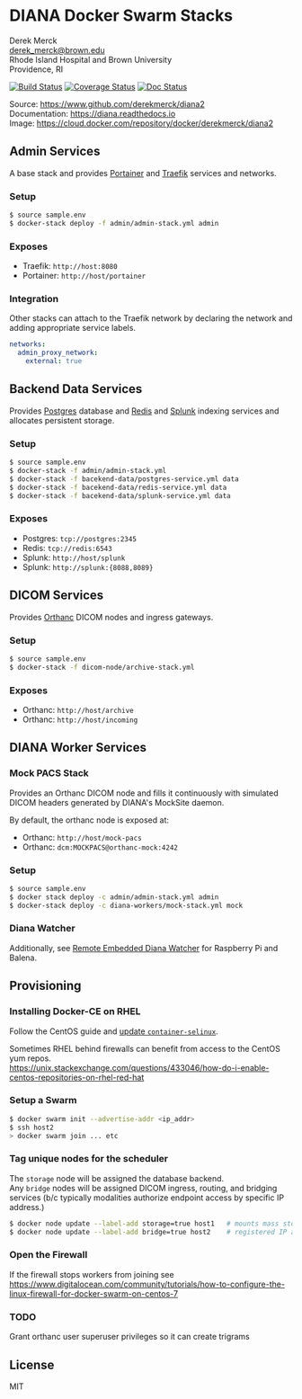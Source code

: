 DIANA Docker Swarm Stacks
=========================

Derek Merck  
<derek_merck@brown.edu>  
Rhode Island Hospital and Brown University  
Providence, RI  

[![Build Status](https://travis-ci.org/derekmerck/diana2.svg?branch=master)](https://travis-ci.org/derekmerck/diana2)
[![Coverage Status](https://codecov.io/gh/derekmerck/diana2/branch/master/graph/badge.svg)](https://codecov.io/gh/derekmerck/diana2)
[![Doc Status](https://readthedocs.org/projects/diana/badge/?version=master)](https://diana.readthedocs.io/en/master/?badge=master)

Source: <https://www.github.com/derekmerck/diana2>  
Documentation: <https://diana.readthedocs.io>  
Image:  <https://cloud.docker.com/repository/docker/derekmerck/diana2>


Admin Services
----------------------

A base stack and provides [Portainer][] and [Traefik][] services and networks.

[Traefik]: https://traefik.io
[Portainer]: https://portainer.io

### Setup

```bash
$ source sample.env
$ docker-stack deploy -f admin/admin-stack.yml admin
```

### Exposes

- Traefik: `http://host:8080`
- Portainer: `http://host/portainer`


### Integration

Other stacks can attach to the Traefik network by declaring the network and adding appropriate service labels.

```yaml
networks:
  admin_proxy_network:
    external: true
```

Backend Data Services
----------------

Provides [Postgres][] database and [Redis][] and [Splunk][] indexing services and allocates persistent storage.

[Postgres]: https://www.postgresql.org
[Splunk]: https://www.splunk.com
[Redis]: https://www.redis.com

### Setup

```bash
$ source sample.env
$ docker-stack -f admin/admin-stack.yml
$ docker-stack -f bacekend-data/postgres-service.yml data
$ docker-stack -f bacekend-data/redis-service.yml data
$ docker-stack -f bacekend-data/splunk-service.yml data
```

### Exposes

- Postgres: `tcp://postgres:2345`
- Redis: `tcp://redis:6543`
- Splunk: `http://host/splunk`
- Splunk: `http://splunk:{8088,8089}`


DICOM Services
----------------

Provides [Orthanc][] DICOM nodes and ingress gateways.

### Setup

```bash
$ source sample.env
$ docker-stack -f dicom-node/archive-stack.yml
```

### Exposes

- Orthanc: `http://host/archive`
- Orthanc: `http://host/incoming`

[Orthanc]: https://www.orthanc-server.com


DIANA Worker Services
-----------------

### Mock PACS Stack

Provides an Orthanc DICOM node and fills it continuously with simulated DICOM headers generated by DIANA's MockSite daemon.

By default, the orthanc node is exposed at:

- Orthanc: `http://host/mock-pacs ` 
- Orthanc: `dcm:MOCKPACS@orthanc-mock:4242`  

### Setup

```bash
$ source sample.env
$ docker stack deploy -c admin/admin-stack.yml admin
$ docker-stack deploy -c diana-workers/mock-stack.yml mock
```

### Diana Watcher

Additionally, see [Remote Embedded Diana Watcher](https://github.com/derekmerck/red-dcm-watcher) for Raspberry Pi and Balena.

Provisioning
-------------------

### Installing Docker-CE on RHEL

Follow the CentOS guide and [update `container-selinux`](https://nickjanetakis.com/blog/docker-tip-39-installing-docker-ce-on-redhat-rhel-7x).

Sometimes RHEL behind firewalls can benefit from access to the CentOS yum repos.  
<https://unix.stackexchange.com/questions/433046/how-do-i-enable-centos-repositories-on-rhel-red-hat>

### Setup a Swarm

```bash
$ docker swarm init --advertise-addr <ip_addr>
$ ssh host2
> docker swarm join ... etc
```

### Tag unique nodes for the scheduler

The `storage` node will be assigned the database backend.  
Any `bridge` nodes will be assigned DICOM ingress, routing, and bridging services (b/c typically modalities authorize endpoint access by specific IP address.)

```bash
$ docker node update --label-add storage=true host1   # mounts mass storage
$ docker node update --label-add bridge=true host2    # registered IP address for DICOM receipt
```

### Open the Firewall

If the firewall stops workers from joining see <https://www.digitalocean.com/community/tutorials/how-to-configure-the-linux-firewall-for-docker-swarm-on-centos-7>


### TODO

Grant orthanc user superuser privileges so it can create trigrams

License
-------------

MIT

